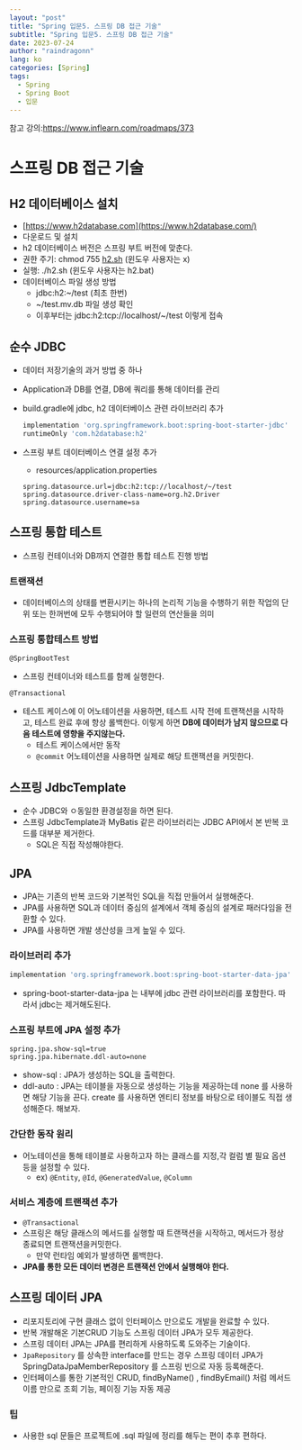 ```yaml
---
layout: "post"
title: "Spring 입문5. 스프링 DB 접근 기술"
subtitle: "Spring 입문5. 스프링 DB 접근 기술"
date: 2023-07-24
author: "raindragonn"
lang: ko
categories: [Spring]
tags:
  - Spring
  - Spring Boot
  - 입문
---
```


참고 강의:https://www.inflearn.com/roadmaps/373 

# 스프링 DB 접근 기술

## H2 데이터베이스 설치

- [https://www.h2database.com](https://www.h2database.com/)
- 다운로드 및 설치
- h2 데이터베이스 버전은 스프링 부트 버전에 맞춘다.
- 권한 주기: chmod 755 [h2.sh](http://h2.sh/) (윈도우 사용자는 x)
- 실행: ./h2.sh (윈도우 사용자는 h2.bat)
- 데이터베이스 파일 생성 방법
    - jdbc:h2:~/test (최초 한번)
    - ~/test.mv.db 파일 생성 확인
    - 이후부터는 jdbc:h2:tcp://localhost/~/test 이렇게 접속

## 순수 JDBC

- 데이터 저장기술의 과거 방법 중 하나
- Application과 DB를 연결, DB에 쿼리를 통해 데이터를 관리
- build.gradle에 jdbc, h2 데이터베이스 관련 라이브러리 추가
    
    ```groovy
    implementation 'org.springframework.boot:spring-boot-starter-jdbc'
    runtimeOnly 'com.h2database:h2'
    ```
    
- 스프링 부트 데이터베이스 연결 설정 추가
    - resources/application.properties
    
    ```
    spring.datasource.url=jdbc:h2:tcp://localhost/~/test
    spring.datasource.driver-class-name=org.h2.Driver
    spring.datasource.username=sa
    ```
    

## 스프링 통합 테스트

- 스프링 컨테이너와 DB까지 연결한 통합 테스트 진행 방법

### 트랜잭션

- 데이터베이스의 상태를 변환시키는 하나의 논리적 기능을 수행하기 위한 작업의 단위 또는 한꺼번에 모두 수행되어야 할 일련의 연산들을 의미

### 스프링 통합테스트 방법

`@SpringBootTest`

- 스프링 컨테이너와 테스트를 함께 실행한다.

`@Transactional`

- 테스트 케이스에 이 어노테이션을 사용하면, 테스트 시작 전에 트랜잭션을 시작하고, 테스트 완료 후에 항상 롤백한다. 이렇게 하면 **DB에 데이터가 남지 않으므로 다음 테스트에 영향을 주지않는다.**
    - 테스트 케이스에서만 동작
    - `@commit` 어노테이션을 사용하면 실제로 해당 트랜잭션을 커밋한다.

## 스프링 JdbcTemplate

- 순수 JDBC와 ㅇ동일한 환경설정을 하면 된다.
- 스프링 JdbcTemplate과 MyBatis 같은 라이브러리는 JDBC API에서 본 반복 코드를 대부분 제거한다.
    - SQL은 직접 작성해야한다.

## JPA

- JPA는 기존의 반복 코드와 기본적인 SQL을 직접 만들어서 실행해준다.
- JPA를 사용하면 SQL과 데이터 중심의 설계에서 객체 중심의 설계로 패러다임을 전환할 수 있다.
- JPA를 사용하면 개발 생산성을 크게 높일 수 있다.

### 라이브러리 추가

```groovy
implementation 'org.springframework.boot:spring-boot-starter-data-jpa'
```

- spring-boot-starter-data-jpa 는 내부에 jdbc 관련 라이브러리를 포함한다. 따라서 jdbc는 제거해도된다.

### 스프링 부트에 JPA 설정 추가

```
spring.jpa.show-sql=true
spring.jpa.hibernate.ddl-auto=none
```

- show-sql : JPA가 생성하는 SQL을 출력한다.
- ddl-auto : JPA는 테이블을 자동으로 생성하는 기능을 제공하는데 none 를 사용하면 해당 기능을 끈다.
create 를 사용하면 엔티티 정보를 바탕으로 테이블도 직접 생성해준다. 해보자.

### 간단한 동작 원리

- 어노테이션을 통해 테이블로 사용하고자 하는 클래스를 지정,각 컬럼 별 필요 옵션 등을 설정할 수 있다.
    - ex) `@Entity`, `@Id`, `@GeneratedValue`, `@Column`

### 서비스 계층에 트랜잭션 추가

- `@Transactional`
- 스프링은 해당 클래스의 메서드를 실행할 때 트랜잭션을 시작하고, 메서드가 정상 종료되면 트랜잭션을커밋한다.
    - 만약 런타임 예외가 발생하면 롤백한다.
- **JPA를 통한 모든 데이터 변경은 트랜잭션 안에서 실행해야 한다.**

## 스프링 데이터 JPA

- 리포지토리에 구현 클래스 없이 인터페이스 만으로도 개발을 완료할 수 있다.
- 반복 개발해온 기본CRUD 기능도 스프링 데이터 JPA가 모두 제공한다.
- 스프링 데이터 JPA는 JPA를 편리하게 사용하도록 도와주는 기술이다.
- `JpaRepository` 를 상속한 interface를 만드는 경우 스프링 데이터 JPA가 SpringDataJpaMemberRepository 를 스프링 빈으로 자동 등록해준다.
- 인터페이스를 통한 기본적인 CRUD, findByName() , findByEmail() 처럼 메서드 이름 만으로 조회 기능, 페이징 기능 자동 제공

### 팁

- 사용한 sql 문들은 프로젝트에 .sql 파일에 정리를 해두는 편이 추후 편하다.